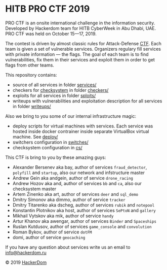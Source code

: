 # HITB PRO CTF 2019

PRO CTF is an onsite international challenge in the information security. Developed by Hackerdom team for HITB CyberWeek in Abu Dhabi, UAE. PRO CTF was held on October 15—17, 2019.

The contest is driven by almost classic rules for Attack-Defense [CTF](https://en.wikipedia.org/wiki/Capture_the_flag#Computer_security). Each team is given a set of vulnerable services.
Organizers regulary fill services with private information — the flags.
The goal of each team is to find vulnerabilities, fix them in their services and exploit them in order to get flags from other teams.

This repository contains:

* source of all services in folder [services/](https://github.com/HackerDom/proctf-2019/tree/master/services/)
* checkers for [checksystem](https://github.com/Hackerdom/checksystem) in folder [checkers/](checkers/)
* exploits for all services in folder [sploits/](https://github.com/HackerDom/proctf-2019/tree/master/sploits/)
* writeups with vulnerabilities and exploitation description for all services in folder [writeups/](https://github.com/HackerDom/proctf-2019/tree/master/writeups/)

Also we bring to you some of our internal infrastructure magic:
* deploy scripts for virtual machines with services. Each service was hosted inside docker contrainer inside separate VirtualBox virtual machine. See [deploy/](https://github.com/HackerDom/proctf-2019/tree/master/deploy/)
* switchers configuration in [switches/](https://github.com/HackerDom/proctf-2019/tree/master/switches/)
* checksystem configuration in [cs/](https://github.com/HackerDom/proctf-2019/tree/master/cs/)

This CTF is bring to you by these amazing guys:

* Alexander Bersenev aka bay, author of services `fraud_detector`, `polyfill` and `startup`, also our network and infstructure master
* Andrew Gein aka andgein, author of service `drone_racing`
* Andrew Hozov aka and, author of services `bb` and `ca`, also our checksystem master
* Artem Zinenko aka art, author of services `deer` and `sql_demo`
* Dmitry Simonov aka dimmo, author of service `tracker`
* Dmitry Titarenko aka dscheg, author of services `rubik` and `notepool`
* Konstantin Plotnikov aka host, author of services `SePtoN` and `gallery`
* Mikhail Vytskov aka mik, author of service `handy`
* Artur Khanov aka awengar, author of services `Binder` and `Spaceships`
* Ruslan Kutdusov, author of services `game_console` and `convolution`
* Roman Bykov, author of service `dotFM`
* domi, author of service `geocaching`

If you have any question about services write us an email to info@hackerdom.ru

© 2019 [HackerDom](http://hackerdom.ru)
